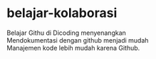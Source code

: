 # belajar-kolaborasi
Belajar Githu di Dicoding menyenangkan<br>
Mendokumentasi dengan github menjadi mudah<br>
Manajemen kode lebih mudah karena Github.
